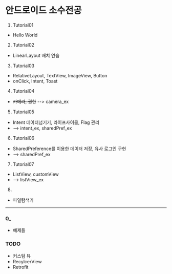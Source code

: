 ﻿# 안드로이드 소수전공

1. Tutorial01
 - Hello World

2. Tutorial02
 - LinearLayout 배치 연습

3. Tutorial03
 - RelativeLayout, TextView, ImageView, Button
 - onClick, Intent, Toast

4. Tutorial04
 - ~~카메라, 권한~~ --> camera_ex

5. Tutorial05
 - Intent 데이터넘기기, 라이프사이클, Flag 관리
 - --> intent_ex, sharedPref_ex

6. Tutorial06
 - SharedPreference를 이용한 데이터 저장, 유사 로그인 구현
 - --> sharedPref_ex

7. Tutorial07
 - ListView, customView
 - --> listView_ex

8.
 - 파일탐색기

* * *

### 0_ 
 - 예제들

### TODO
 - 커스텀 뷰
 - RecylcerView
 - Retrofit
